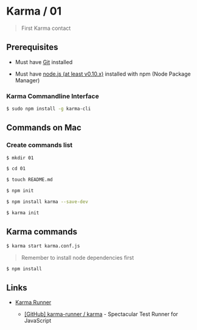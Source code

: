 # Karma / 01

> First Karma contact


## Prerequisites

* Must have [Git](http://git-scm.com/) installed

* Must have [node.js (at least v0.10.x)](http://nodejs.org/) installed with npm (Node Package Manager)

### Karma Commandline Interface

```bash
$ sudo npm install -g karma-cli
```


## Commands on Mac

### Create commands list

```bash
$ mkdir 01

$ cd 01

$ touch README.md

$ npm init

$ npm install karma --save-dev

$ karma init
```


## Karma commands

```bash
$ karma start karma.conf.js
```

> Remember to install node dependencies first

```bash
$ npm install
```


## Links

* [Karma Runner](https://karma-runner.github.io/)

  * [[GitHub] karma-runner / karma](https://github.com/karma-runner/karma) - Spectacular Test Runner for JavaScript
